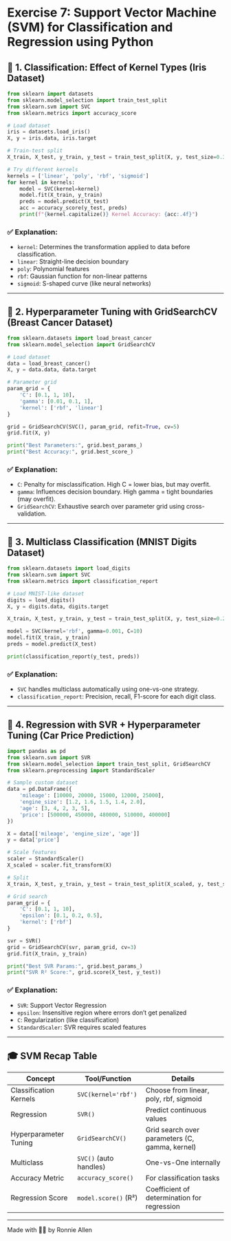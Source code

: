 # Exercise 7: Support Vector Machine (SVM) for Classification and Regression using Python

## 🔹 **1. Classification: Effect of Kernel Types (Iris Dataset)**

```python
from sklearn import datasets
from sklearn.model_selection import train_test_split
from sklearn.svm import SVC
from sklearn.metrics import accuracy_score

# Load dataset
iris = datasets.load_iris()
X, y = iris.data, iris.target

# Train-test split
X_train, X_test, y_train, y_test = train_test_split(X, y, test_size=0.3)

# Try different kernels
kernels = ['linear', 'poly', 'rbf', 'sigmoid']
for kernel in kernels:
    model = SVC(kernel=kernel)
    model.fit(X_train, y_train)
    preds = model.predict(X_test)
    acc = accuracy_score(y_test, preds)
    print(f"{kernel.capitalize()} Kernel Accuracy: {acc:.4f}")
```

### ✅ Explanation:
- `kernel`: Determines the transformation applied to data before classification.
- `linear`: Straight-line decision boundary
- `poly`: Polynomial features
- `rbf`: Gaussian function for non-linear patterns
- `sigmoid`: S-shaped curve (like neural networks)

---

## 🔧 **2. Hyperparameter Tuning with GridSearchCV (Breast Cancer Dataset)**

```python
from sklearn.datasets import load_breast_cancer
from sklearn.model_selection import GridSearchCV

# Load dataset
data = load_breast_cancer()
X, y = data.data, data.target

# Parameter grid
param_grid = {
    'C': [0.1, 1, 10],
    'gamma': [0.01, 0.1, 1],
    'kernel': ['rbf', 'linear']
}

grid = GridSearchCV(SVC(), param_grid, refit=True, cv=5)
grid.fit(X, y)

print("Best Parameters:", grid.best_params_)
print("Best Accuracy:", grid.best_score_)
```

### ✅ Explanation:
- `C`: Penalty for misclassification. High C = lower bias, but may overfit.
- `gamma`: Influences decision boundary. High gamma = tight boundaries (may overfit).
- `GridSearchCV`: Exhaustive search over parameter grid using cross-validation.

---

## 🔢 **3. Multiclass Classification (MNIST Digits Dataset)**

```python
from sklearn.datasets import load_digits
from sklearn.svm import SVC
from sklearn.metrics import classification_report

# Load MNIST-like dataset
digits = load_digits()
X, y = digits.data, digits.target

X_train, X_test, y_train, y_test = train_test_split(X, y, test_size=0.2)

model = SVC(kernel='rbf', gamma=0.001, C=10)
model.fit(X_train, y_train)
preds = model.predict(X_test)

print(classification_report(y_test, preds))
```

### ✅ Explanation:
- `SVC` handles multiclass automatically using one-vs-one strategy.
- `classification_report`: Precision, recall, F1-score for each digit class.

---

## 🚗 **4. Regression with SVR + Hyperparameter Tuning (Car Price Prediction)**

```python
import pandas as pd
from sklearn.svm import SVR
from sklearn.model_selection import train_test_split, GridSearchCV
from sklearn.preprocessing import StandardScaler

# Sample custom dataset
data = pd.DataFrame({
    'mileage': [10000, 20000, 15000, 12000, 25000],
    'engine_size': [1.2, 1.6, 1.5, 1.4, 2.0],
    'age': [3, 4, 2, 3, 5],
    'price': [500000, 450000, 480000, 510000, 400000]
})

X = data[['mileage', 'engine_size', 'age']]
y = data['price']

# Scale features
scaler = StandardScaler()
X_scaled = scaler.fit_transform(X)

# Split
X_train, X_test, y_train, y_test = train_test_split(X_scaled, y, test_size=0.2)

# Grid search
param_grid = {
    'C': [0.1, 1, 10],
    'epsilon': [0.1, 0.2, 0.5],
    'kernel': ['rbf']
}

svr = SVR()
grid = GridSearchCV(svr, param_grid, cv=3)
grid.fit(X_train, y_train)

print("Best SVR Params:", grid.best_params_)
print("SVR R² Score:", grid.score(X_test, y_test))
```

### ✅ Explanation:
- `SVR`: Support Vector Regression
- `epsilon`: Insensitive region where errors don’t get penalized
- `C`: Regularization (like classification)
- `StandardScaler`: SVR requires scaled features

---

## 🎓 SVM Recap Table

| **Concept**            | **Tool/Function**         | **Details**                                      |
|------------------------|---------------------------|--------------------------------------------------|
| Classification Kernels | `SVC(kernel='rbf')`       | Choose from linear, poly, rbf, sigmoid           |
| Regression             | `SVR()`                   | Predict continuous values                        |
| Hyperparameter Tuning  | `GridSearchCV()`          | Grid search over parameters (C, gamma, kernel)   |
| Multiclass             | `SVC()` (auto handles)    | One-vs-One internally                            |
| Accuracy Metric        | `accuracy_score()`        | For classification tasks                         |
| Regression Score       | `model.score()` (R²)      | Coefficient of determination for regression      |

---
Made with 🫶🏻 by Ronnie Allen